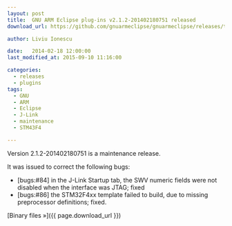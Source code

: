 ```yaml
---
layout: post
title:  GNU ARM Eclipse plug-ins v2.1.2-201402180751 released
download_url: https://github.com/gnuarmeclipse/gnuarmeclipse/releases/tag/v2.1.2-201402180751

author: Liviu Ionescu

date:   2014-02-18 12:00:00
last_modified_at: 2015-09-10 11:16:00

categories:
  - releases
  - plugins
tags:
  - GNU 
  - ARM
  - Eclipse
  - J-Link
  - maintenance
  - STM43F4

---
```


Version 2.1.2-201402180751 is a maintenance release.

It was issued to correct the following bugs:

* [bugs:#84] in the J-Link Startup tab, the SWV numeric fields were not disabled when the interface was JTAG; fixed
* [bugs:#86] the STM32F4xx template failed to build, due to missing preprocessor definitions; fixed.

[Binary files »]({{ page.download_url }})